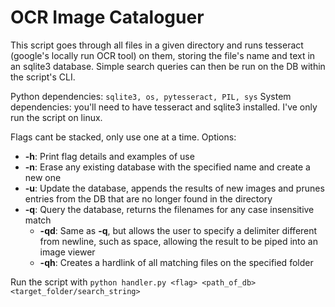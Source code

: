 # OCR Image Cataloguer
This script goes through all files in a given directory and runs tesseract (google's locally run OCR tool) on them, storing the file's name and text in an sqlite3  database. Simple search queries can then be run on the DB within the script's CLI.

Python dependencies:  ```sqlite3, os, pytesseract, PIL, sys```
System dependencies: you'll need to have tesseract and sqlite3 installed. I've only run the script on linux.

Flags cant be stacked, only use one at a time. Options:
- **-h**: Print flag details and examples of use
- **-n**: Erase any existing database with the specified name and create a new one
- **-u**: Update the database, appends the results of new images and prunes entries from the DB that are no longer found in the directory
- **-q**: Query the database, returns the filenames for any case insensitive match
  - **-qd**: Same as **-q**, but allows the user to specify a delimiter different from newline, such as space, allowing the result to be piped into an image viewer
  - **-qh**: Creates a hardlink of all matching files on the specified folder

Run the script with
`python handler.py <flag> <path_of_db> <target_folder/search_string>`
